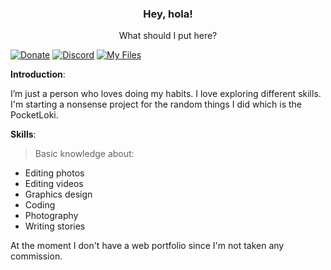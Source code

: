 <p align="center">
  <h3 align="center">Hey, hola!</h3>

  <p align="center">
    What should I put here?
  </p>
</p>

[![Donate](https://img.shields.io/badge/DONATE-COFFEE-A6C1DF)](https://lokibot.site/donate) 
[![Discord](https://img.shields.io/badge/DISCORD-SERVER-A8AAD0)](https://discord.gg/R89XUt7uMa) 
[![My Files](https://img.shields.io/badge/POCKET-LOKI-ABD4C2?logo=https%3A%2F%2Fgithub.com%2Fartsvn%2FPocketLoki)](https://github.com/artsvn/pocketloki)

**Introduction**:

I’m just a person who loves doing my habits. I love exploring different skills. I'm starting a nonsense project for the random things I did which is the PocketLoki.

**Skills**:
> Basic knowledge about:
* Editing photos
* Editing videos
* Graphics design
* Coding
* Photography
* Writing stories

At the moment I don't have a web portfolio since I'm not taken any commission.
